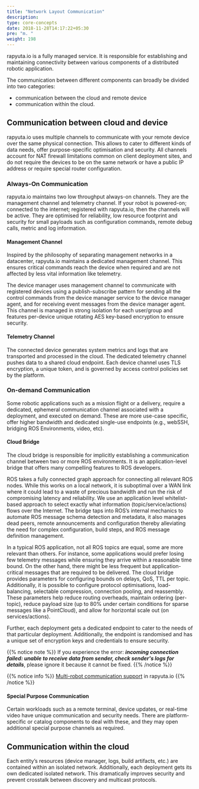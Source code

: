 ```yaml
---
title: "Network Layout Communication"
description:
type: core-concepts
date: 2018-11-28T14:17:22+05:30
pre: "m. "
weight: 198
---
```

rapyuta.io is a fully managed service. It is responsible for establishing and
maintaining connectivity between various components of a distributed
robotic application.

The communication between different components can broadly be divided into two
categories:

* communication between the cloud and remote device
* communication within the cloud.

## Communication between cloud and device
rapyuta.io uses multiple channels to communicate with your remote device over
the same physical connection. This allows to cater to different kinds of data
needs, offer purpose-specific optimisation and security. All channels account
for NAT firewall limitations common on client deployment sites, and do not
require the devices to be on the same network or have a public IP address or
require special router configuration.

### Always-On Communication
rapyuta.io maintains two low throughput always-on channels. They are the management channel and telemetry channel.
If your robot is powered-on; connected to the internet; registered with
rapyuta.io, then the channels will be active. They are optimised for reliability,
low resource footprint and security for small payloads such as configuration
commands, remote debug calls, metric and log information.

#### Management Channel
Inspired by the philosophy of separating management networks in a datacenter,
rapyuta.io maintains a dedicated management channel. This ensures critical
commands reach the device when required and are not affected by less vital
information like telemetry.

The device manager uses management channel to communicate with registered
devices using a publish-subscribe pattern for sending all the control commands
from the device manager service to the device manager agent, and for receiving event
messages from the device manager agent. This channel is managed in strong
isolation for each user/group and features per-device unique rotating AES
key-based encryption to ensure security.

#### Telemetry Channel
The connected device generates system metrics and logs that are transported
and processed in the cloud. The dedicated telemetry channel pushes data to a
shared cloud endpoint. Each device channel uses TLS encryption, a unique token,
and is governed by access control policies set by the platform.

### On-demand Communication
Some robotic applications such as a mission flight or a delivery, require a
dedicated, ephemeral communication channel associated with a deployment, and
executed on demand. These are more use-case specific, offer higher bandwidth
and dedicated single-use endpoints (e.g., webSSH, bridging ROS Environments, video, etc).

#### Cloud Bridge
The cloud bridge is responsible for implicitly establishing a communication
channel between two or more ROS environments. It is an application-level bridge
that offers many compelling features to ROS developers.

ROS takes a fully connected graph approach for connecting all relevant ROS nodes.
While this works on a local network, it is suboptimal over a WAN link where it
could lead to a waste of precious bandwidth and run the risk of compromising
latency and reliability. We use an application level whitelist-based approach
to select exactly what information (topic/service/actions) flows over the Internet.
The bridge taps into ROS’s internal mechanics to automate ROS message schema
detection and metadata, it also manages dead peers, remote announcements and
configuration thereby alleviating the need for complex configuration, build steps,
and ROS message definition management.

In a typical ROS application, not all ROS topics are equal, some are more
relevant than others. For instance, some applications would prefer losing
few telemetry messages while ensuring they arrive within a reasonable time bound.
On the other hand, there might be less frequent but application-critical messages
that are required to be delivered. The cloud bridge provides parameters for
configuring bounds on delays, QoS, TTL per topic. Additionally, it is possible
to configure protocol optimisations, load-balancing, selectable compression,
connection pooling, and reassembly. These parameters help reduce routing overheads,
maintain ordering (per-topic), reduce payload size (up to 80% under
certain conditions for sparse messages like a PointCloud), and allow
for horizontal scale out (on services/actions).

Further, each deployment gets a dedicated endpoint to cater to the needs of
that particular deployment. Additionally, the endpoint is randomised and has a
unique set of encryption keys and credentials to ensure security.

{{% notice note %}}
If you experience the error: ***incoming connection failed: unable to receive data from sender, check sender's logs for details***, please ignore it because it cannot be fixed.
{{% /notice %}}

{{% notice info %}}
[Multi-robot communication support](/core-concepts/network-layout-communication/multi-robot-communication/) in rapyuta.io
{{% /notice %}}

#### Special Purpose Communication
Certain workloads such as a remote terminal, device updates, or real-time video
have unique communication and security needs. There are platform-specific or
catalog components to deal with these, and they may open additional
special purpose channels as required.

## Communication within the cloud
Each entity’s resources (device manager, logs, build artifacts, etc.) are
contained within an isolated network. Additionally, each deployment gets its
own dedicated isolated network. This dramatically improves security and
prevent crosstalk between discovery and multicast protocols.
